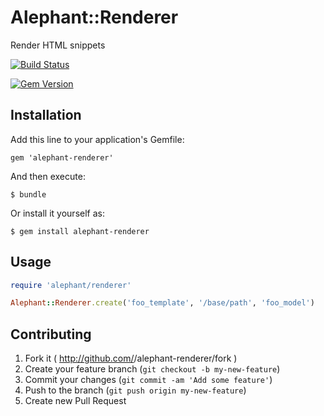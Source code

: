# Alephant::Renderer

Render HTML snippets

[![Build Status](https://travis-ci.org/BBC-News/alephant-renderer.png?branch=master)](https://travis-ci.org/BBC-News/alephant-renderer)

[![Gem Version](https://badge.fury.io/rb/alephant-renderer.png)](http://badge.fury.io/rb/alephant-renderer)

## Installation

Add this line to your application's Gemfile:

    gem 'alephant-renderer'

And then execute:

    $ bundle

Or install it yourself as:

    $ gem install alephant-renderer

## Usage

```rb
require 'alephant/renderer'

Alephant::Renderer.create('foo_template', '/base/path', 'foo_model')
```

## Contributing

1. Fork it ( http://github.com/<my-github-username>/alephant-renderer/fork )
2. Create your feature branch (`git checkout -b my-new-feature`)
3. Commit your changes (`git commit -am 'Add some feature'`)
4. Push to the branch (`git push origin my-new-feature`)
5. Create new Pull Request
